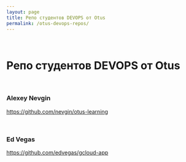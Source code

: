```yaml
---
layout: page
title: Репо студентов DEVOPS от Otus
permalink: /otus-devops-repos/
---
```


<br/>

# Репо студентов DEVOPS от Otus

<br/>

### Alexey Nevgin

https://github.com/nevgin/otus-learning

<br/>

### Ed Vegas

https://github.com/edvegas/gcloud-app
